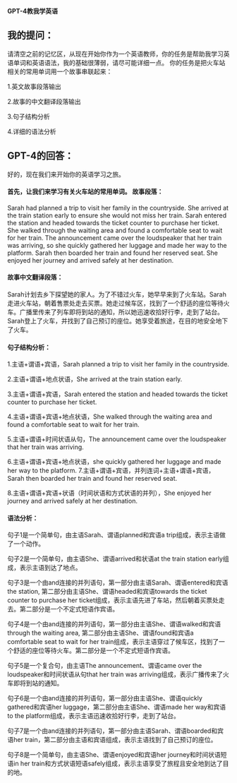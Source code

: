 **GPT-4教我学英语**

## 我的提问：

请清空之前的记忆区，从现在开始你作为一个英语教师，你的任务是帮助我学习英语单词和英语语法，我的基础很薄弱，请尽可能详细一点。 你的任务是把火车站相关的常用单词用一个故事串联起来： 

1.英文故事段落输出 

2.故事的中文翻译段落输出 

3.句子结构分析 

4.详细的语法分析

## GPT-4的回答：

好的，现在我们来开始你的英语学习之旅。

#### **首先，让我们来学习有关火车站的常用单词。 故事段落：** 

  Sarah had planned a trip to visit her family in the countryside. She arrived at the train station early to ensure she would not miss her train. Sarah entered the station and headed towards the ticket counter to purchase her ticket. She walked through the waiting area and found a comfortable seat to wait for her train. The announcement came over the loudspeaker that her train was arriving, so she quickly gathered her luggage and made her way to the platform. Sarah then boarded her train and found her reserved seat. She enjoyed her journey and arrived safely at her destination.

#### **故事中文翻译段落：** 

  Sarah计划去乡下探望她的家人。为了不错过火车，她早早来到了火车站。Sarah走进火车站，朝着售票处走去买票。她走过候车区，找到了一个舒适的座位等待火车。广播里传来了列车即将到站的通知，所以她迅速收拾好行李，走到了站台。Sarah登上了火车，并找到了自己预订的座位。她享受着旅途，在目的地安全地下了火车。 

#### **句子结构分析：** 

  1.主语+谓语+宾语，Sarah planned a trip to visit her family in the countryside. 

  2.主语+谓语+地点状语，She arrived at the train station early. 

  3.主语+谓语+宾语，Sarah entered the station and headed towards the ticket counter to purchase her ticket. 

  4.主语+谓语+宾语+地点状语，She walked through the waiting area and found a comfortable seat to wait for her train. 

  5.主语+谓语+时间状语从句，The announcement came over the loudspeaker that her train was arriving. 

  6.主语+谓语+宾语+地点状语，she quickly gathered her luggage and made her way to the platform. 7.主语+谓语+宾语，并列连词+主语+谓语+宾语，Sarah then boarded her train and found her reserved seat. 

  8.主语+谓语+宾语+状语（时间状语和方式状语的并列），She enjoyed her journey and arrived safely at her destination.

#### **语法分析：** 

  句子1是一个简单句，由主语Sarah、谓语planned和宾语a trip组成，表示主语做了一个动作。

   句子2是一个简单句，由主语She、谓语arrived和状语at the train station early组成，表示主语到达了地点。 

  句子3是一个由and连接的并列语句，第一部分由主语Sarah、谓语entered和宾语the station, 第二部分由主语She、谓语headed和宾语towards the ticket counter to purchase her ticket组成，表示主语先进了车站，然后朝着买票处走去。第二部分是一个不定式短语作宾语。 

  句子4是一个由and连接的并列语句，第一部分由主语She、谓语walked和宾语through the waiting area, 第二部分由主语She、谓语found和宾语a comfortable seat to wait for her train组成，表示主语穿过了候车区，找到了一个舒适的座位等待火车。第二部分是一个不定式短语作宾语。 

  句子5是一个复合句，由主语The announcement、谓语came over the loudspeaker和时间状语从句that her train was arriving组成，表示广播传来了火车即将到站的通知。 

  句子6是一个由and连接的并列语句，第一部分由主语She、谓语quickly gathered和宾语her luggage，第二部分由主语She、谓语made her way和宾语to the platform组成，表示主语迅速收拾好行李，走到了站台。 

  句子7是一个由and连接的并列语句，第一部分由主语Sarah、谓语boarded和宾语her train，第二部分由主语和宾语组成，表示主语找到了自己预订的座位。 

  句子8是一个简单句，由主语She、谓语enjoyed和宾语her journey和时间状语短语in her train和方式状语短语safely组成，表示主语享受了旅程且安全地到达了目的地。



